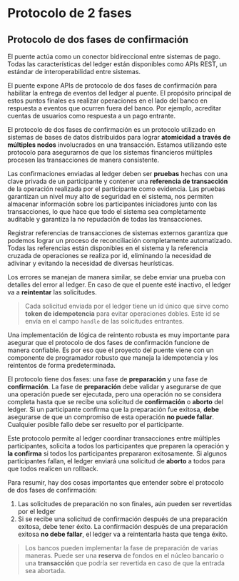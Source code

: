 # Protocolo de 2 fases

## Protocolo de dos fases de confirmación

El puente actúa como un conector bidireccional entre sistemas de pago. Todas las características del ledger están disponibles como APIs REST, un estándar de interoperabilidad entre sistemas.

El puente expone APIs de protocolo de dos fases de confirmación para habilitar la entrega de eventos del ledger al puente. El propósito principal de estos puntos finales es realizar operaciones en el lado del banco en respuesta a eventos que ocurren fuera del banco. Por ejemplo, acreditar cuentas de usuarios como respuesta a un pago entrante.

El protocolo de dos fases de confirmación es un protocolo utilizado en sistemas de bases de datos distribuidos para lograr **atomicidad** **a través de múltiples nodos** involucrados en una transacción. Estamos utilizando este protocolo para asegurarnos de que los sistemas financieros múltiples procesen las transacciones de manera consistente.

Las confirmaciones enviadas al ledger deben ser **pruebas** hechas con una clave privada de un participante y contener una **referencia de transacción** de la operación realizada por el participante como evidencia. Las pruebas garantizan un nivel muy alto de seguridad en el sistema, nos permiten almacenar información sobre los participantes iniciadores junto con las transacciones, lo que hace que todo el sistema sea completamente auditable y garantiza la no repudación de todas las transacciones.

Registrar referencias de transacciones de sistemas externos garantiza que podemos lograr un proceso de reconciliación completamente automatizado. Todas las referencias están disponibles en el sistema y la referencia cruzada de operaciones se realiza por id, eliminando la necesidad de adivinar y evitando la necesidad de diversas heurísticas.

Los errores se manejan de manera similar, se debe enviar una prueba con detalles del error al ledger. En caso de que el puente esté inactivo, el ledger va a **reintentar** las solicitudes.

> Cada solicitud enviada por el ledger tiene un id único que sirve como **token de idempotencia** para evitar operaciones dobles. Este id se envía en el campo `handle` de las solicitudes entrantes.

Una implementación de lógica de reintento robusta es muy importante para asegurar que el protocolo de dos fases de confirmación funcione de manera confiable. Es por eso que el proyecto del puente viene con un componente de programador robusto que maneja la idempotencia y los reintentos de forma predeterminada.

El protocolo tiene dos fases: una fase de **preparación** y una fase de **confirmación**. La fase de **preparación** debe validar y asegurarse de que una operación puede ser ejecutada, pero una operación no se considera completa hasta que se recibe una solicitud de **confirmación** o **aborto** del ledger. Si un participante confirma que la preparación fue exitosa, **debe** asegurarse de que un compromiso de esta operación **no puede fallar**. Cualquier posible fallo debe ser resuelto por el participante.

Este protocolo permite al ledger coordinar transacciones entre múltiples participantes, solicita a todos los participantes que preparen la operación y **la confirma** si todos los participantes prepararon exitosamente. Si algunos participantes fallan, el ledger enviará una solicitud de **aborto** a todos para que todos realicen un rollback.

Para resumir, hay dos cosas importantes que entender sobre el protocolo de dos fases de confirmación:

1. Las solicitudes de preparación no son finales, aún pueden ser revertidas por el ledger
2. Si se recibe una solicitud de confirmación después de una preparación exitosa, debe tener éxito. La confirmación después de una preparación exitosa **no debe fallar**, el ledger va a reintentarla hasta que tenga éxito.

> Los bancos pueden implementar la fase de preparación de varias maneras. Puede ser una **reserva** de fondos en el núcleo bancario o una **transacción** que podría ser revertida en caso de que la entrada sea abortada.





